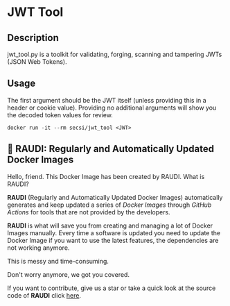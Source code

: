 # JWT Tool

## Description

jwt_tool.py is a toolkit for validating, forging, scanning and tampering JWTs (JSON Web Tokens).

## Usage

The first argument should be the JWT itself (unless providing this in a header or cookie value). Providing no additional arguments will show you the decoded token values for review.
```
docker run -it --rm secsi/jwt_tool <JWT>
```

## 🐳 RAUDI: Regularly and Automatically Updated Docker Images

Hello, friend. This Docker Image has been created by RAUDI. What is RAUDI?

**RAUDI** (Regularly and Automatically Updated Docker Images) automatically generates and keep updated a series of *Docker Images* through *GitHub Actions* for tools that are not provided by the developers.

**RAUDI** is what will save you from creating and managing a lot of Docker Images manually. Every time a software is updated you need to update the Docker Image if you want to use the latest features, the dependencies are not working anymore. 

This is messy and time-consuming. 

Don't worry anymore, we got you covered.

If you want to contribute, give us a star or take a quick look at the source code of **RAUDI** click [here](https://github.com/cybersecsi/RAUDI).
